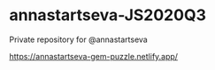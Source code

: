 # annastartseva-JS2020Q3
Private repository for @annastartseva

https://annastartseva-gem-puzzle.netlify.app/
